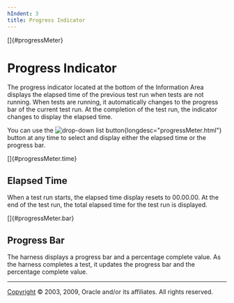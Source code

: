 ```yaml
---
hIndent: 3
title: Progress Indicator
---
```


[]{#progressMeter}

# Progress Indicator

The progress indicator located at the bottom of the Information Area displays the elapsed time of
the previous test run when tests are not running. When tests are running, it automatically changes
to the progress bar of the current test run. At the completion of the test run, the indicator
changes to display the elapsed time.

You can use the ![drop-down list button](../../images/drop-down.gif){longdesc="progressMeter.html"}
button at any time to select and display either the elapsed time or the progress bar.

[]{#progressMeter.time}

## Elapsed Time

When a test run starts, the elapsed time display resets to 00.00.00. At the end of the test run, the
total elapsed time for the test run is displayed.

[]{#progressMeter.bar}

## Progress Bar

The harness displays a progress bar and a percentage complete value. As the harness completes a
test, it updates the progress bar and the percentage complete value.

----------------------------------------------------------------------------------------------------

[Copyright](../copyright.html) © 2003, 2009, Oracle and/or its affiliates. All rights reserved.
